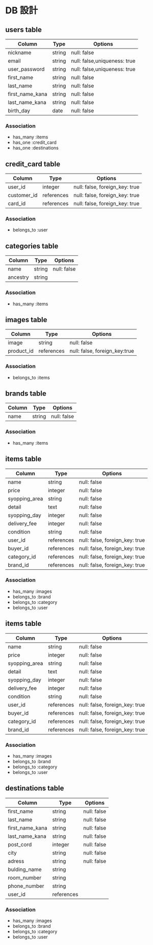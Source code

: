 # DB 設計

## users table

| Column             | Type                | Options                      |
|--------------------|---------------------|------------------------------|
| nickname           | string              | null: false                  |
| email              | string              | null: false,uniqueness: true |
| user_password      | string              | null: false,uniqueness: true |
| first_name         | string              | null: false                  |
| last_name          | string              | null: false                  |
| first_name_kana    | string              | null: false                  |
| last_name_kana     | string              | null: false                  |
| birth_day          | date                | null: false                  |
### Association

* has_many :items
* has_one  :credit_card
* has_one  :destinations

## credit_card table

| Column                              | Type       | Options                        |
|-------------------------------------|------------|--------------------------------|
| user_id                             | integer	   | null: false, foreign_key: true |
| customer_id                         | references | null: false, foreign_key: true |
| card_id                             | references | null: false, foreign_key: true |


### Association

- belongs_to :user

## categories table

| Column      | Type       | Options                        |
|-------------|------------|--------------------------------|
| name        | string     | null: false                    |
| ancestry    | string     |                                |


### Association

- has_many :items

## images table

| Column      | Type       | Options                             |
|-------------|------------|-------------------------------------|
| image       | string     | null: false                         |
| product_id  | references |null: false, foreign_key:true        |

### Association

- belongs_to :items

## brands table

| Column      | Type       | Options                             |
|-------------|------------|-------------------------------------|
| name        | string     | null: false                         |

### Association

- has_many :items

## items table

| Column             | Type                | Options                         |
|--------------------|---------------------|---------------------------------|
| name               | string              | null: false                     |
| price              | integer             | null: false                     |
| syopping_area      | string              | null: false                     |
| detail             | text                | null: false                     |
| syopping_day       | integer             | null: false                     |
| delivery_fee       | integer             | null: false                     |
| condition          | string              | null: false                     |
| user_id            | references          | null: false, foreign_key: true  |
| buyer_id           | references          | null: false, foreign_key: true  |
| category_id        | references          | null: false, foreign_key: true  |
| brand_id           | references          | null: false, foreign_key: true  |

### Association

* has_many   :images
* belongs_to :brand
* belongs_to :category
* belongs_to :user

## items table

| Column             | Type                | Options                         |
|--------------------|---------------------|---------------------------------|
| name               | string              | null: false                     |
| price              | integer             | null: false                     |
| syopping_area      | string              | null: false                     |
| detail             | text                | null: false                     |
| syopping_day       | integer             | null: false                     |
| delivery_fee       | integer             | null: false                     |
| condition          | string              | null: false                     |
| user_id            | references          | null: false, foreign_key: true  |
| buyer_id           | references          | null: false, foreign_key: true  |
| category_id        | references          | null: false, foreign_key: true  |
| brand_id           | references          | null: false, foreign_key: true  |

### Association

* has_many   :images
* belongs_to :brand
* belongs_to :category
* belongs_to :user

## destinations table

| Column             | Type                | Options                         |
|--------------------|---------------------|---------------------------------|
| first_name         | string              | null: false                     |
| last_name          | string              | null: false                     |
| first_name_kana    | string              | null: false                     |
| last_name_kana     | string              | null: false                     |
| post_cord          | integer             | null: false                     |
| city               | string              | null: false                     |
| adress             | string              | null: false                     |
| bulding_name       | string              |                                 |
| room_number        | string              |                                 |
| phone_number       | string              |                                 |
| user_id            | references          |                                 |

### Association

* has_many   :images
* belongs_to :brand
* belongs_to :category
* belongs_to :user
